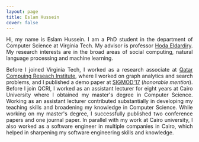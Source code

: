 ```yaml
---
layout: page
title: Eslam Hussein
cover: false
---
```


<p align="justify"> Hi, my name is Eslam Hussein. I am a PhD student in the department of Computer Science at Virginia Tech. My advisor is professor <a href="https://www.linkedin.com/in/eldardiry/">Hoda Eldardiry</a>. My research interests are in the broad areas of social computing, natural language processing and machine learning.</p>

<p align="justify">Before I joined Virginia Tech, I worked as a research associate at <a href="https://www.hbku.edu.qa/en/staff/eslam-ali-hassan-hussein">Qatar Compuing Reseach Institute</a>, where I worked on graph analytics and search problems, and I published a demo paper at <a href="https://dl.acm.org/doi/10.1145/3035918.3058742">SIGMOD'17</a> (<i>honorable mention</i>). Before I join QCRI, I worked as an assistant lecturer for eight years at Cairo University where I obtained my master's degree in Computer Science. Working as an assistant lecturer contributed substantially in developing my teaching skills and broadening my knowledge in Computer Science. While working on my master's degree, I successfully published two conference papers and one journal paper. In parallel with my work at Cairo university, I also worked as a software engineer in multiple companies in Cairo, which helped in sharpening my software engineering skills and knowledge.</p>

